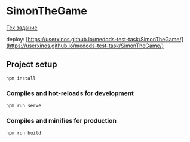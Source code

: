 # SimonTheGame

[Тех задание](/тз.txt)

deploy: [https://userxinos.github.io/medods-test-task/SimonTheGame/](https://userxinos.github.io/medods-test-task/SimonTheGame/)

## Project setup
```
npm install
```

### Compiles and hot-reloads for development
```
npm run serve
```

### Compiles and minifies for production
```
npm run build
```
